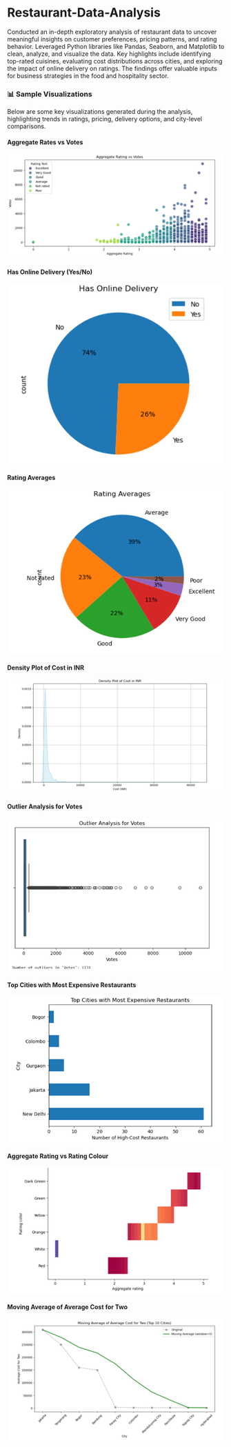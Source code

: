 # Restaurant-Data-Analysis
Conducted an in-depth exploratory analysis of restaurant data to uncover meaningful insights on customer preferences, pricing patterns, and rating behavior. Leveraged Python libraries like Pandas, Seaborn, and Matplotlib to clean, analyze, and visualize the data. Key highlights include identifying top-rated cuisines, evaluating cost distributions across cities, and exploring the impact of online delivery on ratings. The findings offer valuable inputs for business strategies in the food and hospitality sector.

### 📊 Sample Visualizations

Below are some key visualizations generated during the analysis, highlighting trends in ratings, pricing, delivery options, and city-level comparisons.

#### Aggregate Rates vs Votes
![Aggregate Rates vs Votes](image%201.png)

#### Has Online Delivery (Yes/No)
![Has Online Delivery (Yes/No)](image%202.png)

#### Rating Averages
![Rating Averages](image%203.png)

#### Density Plot of Cost in INR
![Density Plot of Cost in INR](image%204.png)

#### Outlier Analysis for Votes
![Outlier Analysis for Votes](image%205.png)

#### Top Cities with Most Expensive Restaurants
![Top Cities with Most Expensive Restaurants](image%206.png)

#### Aggregate Rating vs Rating Colour
![Aggregate Rating vs Rating Colour](image%207.png)

#### Moving Average of Average Cost for Two
![Moving Average of Average Cost for Two](image%208.png)
